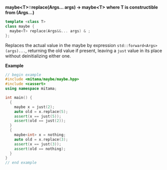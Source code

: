 **maybe&lt;T&gt;::replace(Args... args) -> maybe&lt;T&gt;**
**where T is constructible from (Args...)**

```cpp
template <class T>
class maybe {
  maybe<T> replace(Args&&... args) & ;
};
```

Replaces the actual value in the maybe by expression `std::forward<Args>(args)...`, returning the old value if present, leaving a `just` value in its place without deinitializing either one.

**Example**

```cpp
// begin example
#include <mitama/maybe/maybe.hpp>
#include <cassert>
using namespace mitama;

int main() {
  {
    maybe x = just(2);
    auto old = x.replace(5);
    assert(x == just(5));
    assert(old == just(2));
  }
  {
    maybe<int> x = nothing;
    auto old = x.replace(3);
    assert(x == just(3));
    assert(old == nothing);
  }
}
// end example
```
